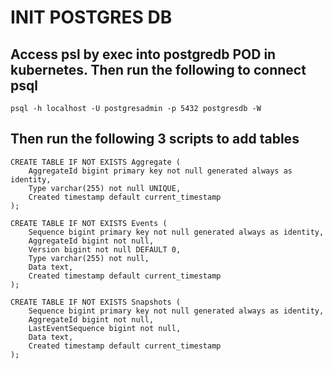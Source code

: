 # INIT POSTGRES DB
## Access psl by exec into postgredb POD in kubernetes.  Then run the following to connect psql
`
psql -h localhost -U postgresadmin -p 5432 postgresdb -W
`

## Then run the following 3 scripts to add tables
```
CREATE TABLE IF NOT EXISTS Aggregate (
    AggregateId bigint primary key not null generated always as identity,
    Type varchar(255) not null UNIQUE,
    Created timestamp default current_timestamp
);
```

```
CREATE TABLE IF NOT EXISTS Events (
    Sequence bigint primary key not null generated always as identity,
    AggregateId bigint not null,
    Version bigint not null DEFAULT 0,
    Type varchar(255) not null,
    Data text,
    Created timestamp default current_timestamp
);
```
```
CREATE TABLE IF NOT EXISTS Snapshots (
    Sequence bigint primary key not null generated always as identity,
    AggregateId bigint not null,
    LastEventSequence bigint not null,
    Data text,
    Created timestamp default current_timestamp
);
```